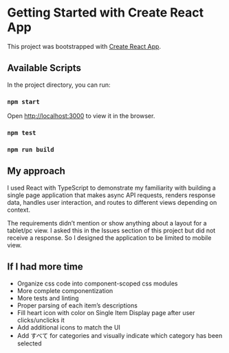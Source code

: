 # Getting Started with Create React App

This project was bootstrapped with [Create React App](https://github.com/facebook/create-react-app).

## Available Scripts

In the project directory, you can run:

### `npm start`

Open [http://localhost:3000](http://localhost:3000) to view it in the browser.

### `npm test`

### `npm run build`

## My approach

I used React with TypeScript to demonstrate my familiarity with building a single page application that makes async API requests, renders response data, handles user interaction, and routes to different views depending on context.

The requirements didn’t mention or show anything about a layout for a tablet/pc view. I asked this in the Issues section of this project but did not receive a response. So I designed the application to be limited to mobile view.

## If I had more time

- Organize css code into component-scoped css modules
- More complete componentization
- More tests and linting
- Proper parsing of each item’s descriptions
- Fill heart icon with color on Single Item Display page after user clicks/unclicks it
- Add additional icons to match the UI
- Add すべて for categories and visually indicate which category has been selected
